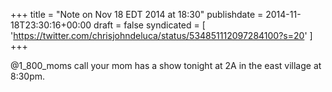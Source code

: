 +++
title = "Note on Nov 18 EDT 2014 at 18:30"
publishdate = 2014-11-18T23:30:16+00:00
draft = false
syndicated = [ 'https://twitter.com/chrisjohndeluca/status/534851112097284100?s=20' ]
+++

@1_800_moms call your mom has a show tonight at 2A in the east village at 8:30pm.
